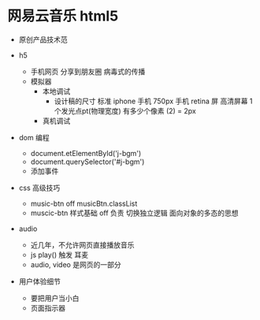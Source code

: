 # 网易云音乐 html5

- 原创产品技术范

- h5
  - 手机网页 分享到朋友圈 病毒式的传播
  - 模拟器
    - 本地调试
      - 设计稿的尺寸 标准 iphone 手机 750px
        手机 retina 屏 高清屏幕 
        1个发光点pt(物理宽度) 有多少个像素 (2) = 2px
    - 真机调试

- dom 编程
  - document.etElementById('j-bgm')
  - document.querySelector('#j-bgm')
  - 添加事件

- css 高级技巧
  - music-btn off
    musicBtn.classList
  - muscic-btn 样式基础 off 负责 切换独立逻辑
    面向对象的多态的思想

- audio
  - 近几年，不允许网页直接播放音乐
  - js play() 触发  耳麦
  - audio, video 是网页的一部分

- 用户体验细节
  - 要把用户当小白
  - 页面指示器

